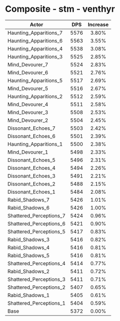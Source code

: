 # Composite - stm - venthyr
| Actor | DPS | Increase |
|---|:---:|:---:|
|Haunting_Apparitions_7|5576|3.80%|
|Haunting_Apparitions_6|5563|3.55%|
|Haunting_Apparitions_4|5538|3.08%|
|Haunting_Apparitions_3|5525|2.85%|
|Mind_Devourer_7|5524|2.83%|
|Mind_Devourer_6|5521|2.76%|
|Haunting_Apparitions_5|5517|2.69%|
|Mind_Devourer_5|5516|2.67%|
|Haunting_Apparitions_2|5512|2.59%|
|Mind_Devourer_4|5511|2.58%|
|Mind_Devourer_3|5508|2.53%|
|Mind_Devourer_2|5504|2.45%|
|Dissonant_Echoes_7|5503|2.42%|
|Dissonant_Echoes_6|5501|2.39%|
|Haunting_Apparitions_1|5500|2.38%|
|Mind_Devourer_1|5498|2.33%|
|Dissonant_Echoes_5|5496|2.31%|
|Dissonant_Echoes_4|5494|2.26%|
|Dissonant_Echoes_3|5491|2.21%|
|Dissonant_Echoes_2|5488|2.15%|
|Dissonant_Echoes_1|5484|2.08%|
|Rabid_Shadows_7|5426|1.01%|
|Rabid_Shadows_6|5426|1.00%|
|Shattered_Perceptions_7|5424|0.96%|
|Shattered_Perceptions_6|5421|0.90%|
|Shattered_Perceptions_5|5417|0.83%|
|Rabid_Shadows_3|5416|0.82%|
|Rabid_Shadows_4|5416|0.81%|
|Rabid_Shadows_5|5416|0.81%|
|Shattered_Perceptions_4|5414|0.77%|
|Rabid_Shadows_2|5411|0.72%|
|Shattered_Perceptions_3|5411|0.71%|
|Shattered_Perceptions_2|5407|0.65%|
|Rabid_Shadows_1|5405|0.61%|
|Shattered_Perceptions_1|5404|0.59%|
|Base|5372|0.00%|
